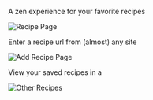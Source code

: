 A zen experience for your favorite recipes

![Recipe Page](https://user-images.githubusercontent.com/10891311/105613727-77b6a900-5d92-11eb-8d77-cc1bc3a39485.png)

Enter a recipe url from (almost) any site

![Add Recipe Page](https://user-images.githubusercontent.com/10891311/105613725-74bbb880-5d92-11eb-8f0b-a68a597386dc.png)

View your saved recipes in a 

![Other Recipes](https://user-images.githubusercontent.com/10891311/105613726-76857c00-5d92-11eb-8f0f-d4009c4f9167.png)

